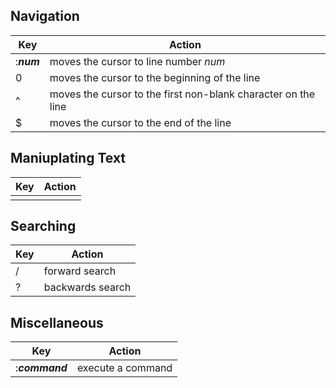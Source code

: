 ## Navigation
| Key | Action |
| --- | -------- |
| :_**num**_ | moves the cursor to line number _num_ | 
| 0 | moves the cursor to the beginning of the line |
| ^ | moves the cursor to the first non-blank character on the line |
| $ | moves the cursor to the end of the line |

## Maniuplating Text
| Key | Action |
| --- | ------ |
|  |  |

## Searching
| Key | Action |
| --- | -------- |
| / | forward search |
| ? | backwards search |

## Miscellaneous
| Key | Action |
| --- | ------ |
| :_**command**_ | execute a command |
